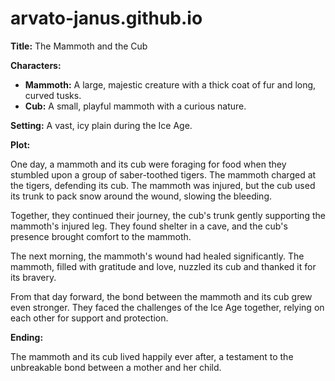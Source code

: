 # arvato-janus.github.io

**Title:** The Mammoth and the Cub

**Characters:**

* **Mammoth:** A large, majestic creature with a thick coat of fur and long, curved tusks.
* **Cub:** A small, playful mammoth with a curious nature.

**Setting:** A vast, icy plain during the Ice Age.

**Plot:**

One day, a mammoth and its cub were foraging for food when they stumbled upon a group of saber-toothed tigers. The mammoth charged at the tigers, defending its cub. The mammoth was injured, but the cub used its trunk to pack snow around the wound, slowing the bleeding.

Together, they continued their journey, the cub's trunk gently supporting the mammoth's injured leg. They found shelter in a cave, and the cub's presence brought comfort to the mammoth.

The next morning, the mammoth's wound had healed significantly. The mammoth, filled with gratitude and love, nuzzled its cub and thanked it for its bravery.

From that day forward, the bond between the mammoth and its cub grew even stronger. They faced the challenges of the Ice Age together, relying on each other for support and protection.

**Ending:**

The mammoth and its cub lived happily ever after, a testament to the unbreakable bond between a mother and her child.
